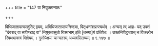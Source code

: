 +++
title = "147 या नियुक्तान्यतः"

+++

विधिजातापत्यस्तुतिर् इयम्, अविधिजातापत्यनिन्दया, पितृधनांशप्राप्त्यर्थम् । अन्यस् त्व् आह- यद् उक्तं "देवराद् वा सपिण्डाद् वा" नियुक्तासुतो रिक्थभाग् इति [तस्या]यं प्रतिषेधः । उक्तनिषिद्धत्वाच् च विकल्पेन रिक्थभाक्त्वं विज्ञेयम् । गुणोपेक्षया चान्यतरम् अध्यवसितव्यम् ॥ ९.१४७ ॥